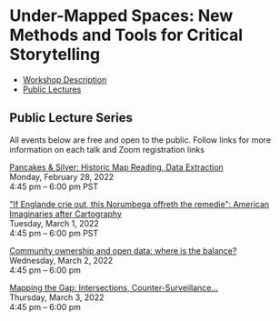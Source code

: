 # Under-Mapped Spaces: New Methods and Tools for Critical Storytelling

- [Workshop Description](workshop_description.md)  
- [Public Lectures](public_events.md)  

## Public Lecture Series
All events below are free and open to the public. Follow links for more information on each talk and Zoom registration links

[Pancakes & Silver: Historic Map Reading, Data Extraction](public_events.md#public-lecture-1)  
Monday, February 28, 2022  
4:45 pm – 6:00 pm PST  

["If Englande crie out, this Norumbega offreth the remedie": American Imaginaries after Cartography](public_events.md#public-lecture-2)  
Tuesday, March 1, 2022   
4:45 pm – 6:00 pm PST  

[Community ownership and open data: where is the balance?](public_events.md#public-lecture-3)  
Wednesday, March 2, 2022  
4:45 pm – 6:00 pm  

[Mapping the Gap: Intersections, Counter-Surveillance...](public_events.md#public-lecture-4)  
Thursday, March 3, 2022  
4:45 pm – 6:00 pm  
